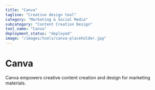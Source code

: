 ```yaml
---
title: "Canva"
tagline: "Creative design tool"
category: "Marketing & Social Media"
subcategory: "Content Creation Design"
tool_name: "Canva"
deployment_status: "deployed"
image: "/images/tools/canva-placeholder.jpg"
---
```


# Canva

Canva empowers creative content creation and design for marketing materials.
